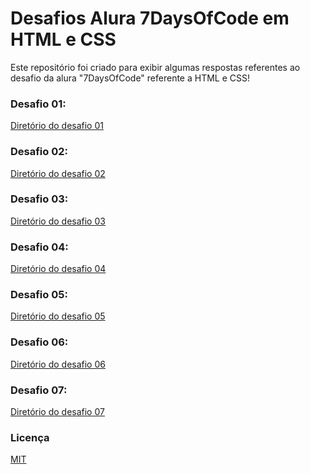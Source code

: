 # Desafios Alura 7DaysOfCode em HTML e CSS

Este repositório foi criado para exibir algumas respostas referentes ao desafio da alura "7DaysOfCode" referente a HTML e CSS!

### Desafio 01: 

[Diretório do desafio 01]()

### Desafio 02: 

[Diretório do desafio 02]()

### Desafio 03: 

[Diretório do desafio 03]()

### Desafio 04: 

[Diretório do desafio 04]()

### Desafio 05: 

[Diretório do desafio 05]()

### Desafio 06: 

[Diretório do desafio 06]()

### Desafio 07: 

[Diretório do desafio 07]()

### Licença

[MIT](LICENSE)
